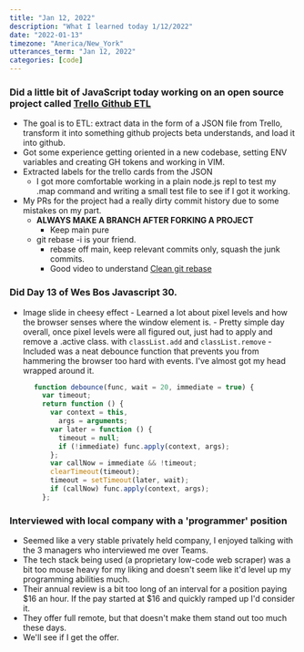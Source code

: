 ```yaml
---
title: "Jan 12, 2022"
description: "What I learned today 1/12/2022"
date: "2022-01-13"
timezone: "America/New_York"
utterances_term: "Jan 12, 2022"
categories: [code]
---
```


### Did a little bit of JavaScript today working on an open source project called [Trello Github ETL](https://github.com/dashtesting/trello-github-etl)
 - The goal is to ETL: extract data in the form of a JSON file from Trello, transform it into something github projects beta understands, and load it into github.
 - Got some experience getting oriented in a new codebase, setting ENV variables and creating GH tokens and working in VIM.
 - Extracted labels for the trello cards from the JSON
	 - I got more comfortable working in a plain node.js repl to test my .map command and writing a small test file to see if I got it working.
 - My PRs for the project had a really dirty commit history due to some mistakes on my part.
	 - **ALWAYS MAKE A BRANCH AFTER FORKING A PROJECT**
		 - Keep main pure
	 - git rebase -i is your friend.
		 - rebase off main, keep relevant commits only, squash the junk commits.
		 - Good video to understand [Clean git rebase](https://www.youtube.com/watch?v=pp4LJI1VovA)

### Did **Day 13** of Wes Bos Javascript 30.
- Image slide in cheesy effect
		- Learned a lot about pixel levels and how the browser senses where the window element is.
		- Pretty simple day overall, once pixel levels were all figured out, just had to apply and remove a .active class. with `classList.add` and `classList.remove`
		- Included was a neat debounce function that prevents you from hammering the browser too hard with events. I've almost got my head wrapped around it.
```js
      function debounce(func, wait = 20, immediate = true) {
        var timeout;
        return function () {
          var context = this,
            args = arguments;
          var later = function () {
            timeout = null;
            if (!immediate) func.apply(context, args);
          };
          var callNow = immediate && !timeout;
          clearTimeout(timeout);
          timeout = setTimeout(later, wait);
          if (callNow) func.apply(context, args);
        };
```

### Interviewed with local company with a 'programmer' position
 - Seemed like a very stable privately held company, I enjoyed talking with the 3 managers who interviewed me over Teams.
 - The tech stack being used (a proprietary low-code web scraper) was a bit too mouse heavy for my liking and doesn't seem like it'd level up my programming abilities much.
 - Their annual review is a bit too long of an interval for a position paying $16 an hour. If the pay started at $16 and quickly ramped up I'd consider it.
 - They offer full remote, but that doesn't make them stand out too much these days.
 - We'll see if I get the offer.
